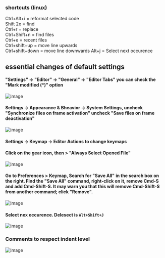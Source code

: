 ### shortcuts (linux)
Ctrl+Alt+i = reformat selected code\
Shift 2x = find\
Ctrl+r = replace\
Ctrl+Shift+n = find files\
Ctrl+e = recent files\
Ctrl+shift+up = move line upwards\
Ctrl+shift+down = move line downwards
Alt+j = Select next occurence


## essential changes of default settings
#### "Settings" -> "Editor" -> "General" -> "Editor Tabs" you can check the "Mark modified (*)" option
![image](https://user-images.githubusercontent.com/45322767/164878693-231aeaf6-2261-4f97-89a8-2028bb42c05f.png)

#### Settings -> Appearance & Bheavior -> System Settings, uncheck "Synchronize files on frame activation" uncheck "Save files on frame deactivation"
![image](https://user-images.githubusercontent.com/45322767/164878714-ca2ce2fb-7d10-4048-91c0-edd71423cfa9.png)

#### Settings -> Keymap -> Editor Actions to change keymaps

#### Click on the gear icon, then > "Always Select Opened File"
![image](https://user-images.githubusercontent.com/45322767/164878671-a111c38e-f8fb-4718-a3a4-f5f08ed4314b.png)

#### Go to Preferences > Keymap, Search for "Save All" in the search box on the right. Find the "Save All" command, right-click on it, remove Cmd-S and add Cmd-Shift-S. It may warn you that this will remove Cmd-Shift-S from another command; click "Remove".
![image](https://user-images.githubusercontent.com/45322767/164891018-6c8862b2-43f4-41c6-a2f0-85289fcb752b.png)

#### Select nex occurence. Delesect is `Alt+Shift+J`
![image](https://user-images.githubusercontent.com/45322767/187012877-e4fc2c9b-08ab-439f-8efa-d93b900ebf48.png)

### Comments to respect indent level
![image](https://github.com/mhxnahid/trickery/assets/45322767/b628ad55-1ad5-4128-8ba1-b8ad7ca9755f)
